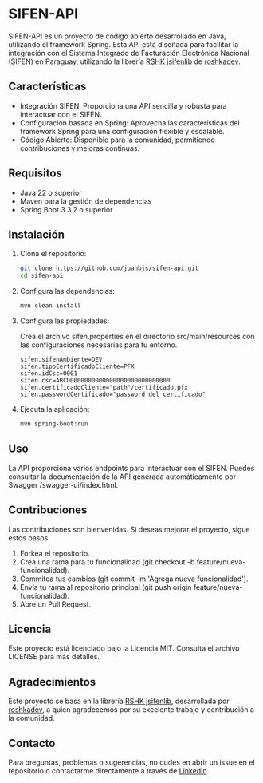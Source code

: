# SIFEN-API

SIFEN-API es un proyecto de código abierto desarrollado en Java, utilizando el framework Spring. Esta API está diseñada para facilitar la integración con el Sistema Integrado de Facturación Electrónica Nacional (SIFEN) en Paraguay, utilizando la librería [RSHK jsifenlib](https://github.com/roshkadev/rshk-jsifenlib) de [roshkadev](https://github.com/roshkadev).

## Características

- Integración SIFEN: Proporciona una API sencilla y robusta para interactuar con el SIFEN.
- Configuración basada en Spring: Aprovecha las características del framework Spring para una configuración flexible y escalable.
- Código Abierto: Disponible para la comunidad, permitiendo contribuciones y mejoras continuas.

## Requisitos
- Java 22 o superior
- Maven para la gestión de dependencias
- Spring Boot 3.3.2 o superior

## Instalación

1. Clona el repositorio:
    ```bash
    git clone https://github.com/juanbjs/sifen-api.git
    cd sifen-api
    ```
2. Configura las dependencias:
    ```bash
    mvn clean install
    ```
3. Configura las propiedades:

    Crea el archivo sifen.properties en el directorio src/main/resources con las configuraciones necesarias para tu entorno.

    ```properties
    sifen.sifenAmbiente=DEV
    sifen.tipoCertificadoCliente=PFX
    sifen.idCsc=0001
    sifen.csc=ABCD0000000000000000000000000000
    sifen.certificadoCliente="path"/certificado.pfx
    sifen.passwordCertificado="password del certificado"
    ```

4. Ejecuta la aplicación:
    ```bash
    mvn spring-boot:run
    ```

## Uso
La API proporciona varios endpoints para interactuar con el SIFEN. Puedes consultar la documentación de la API generada automáticamente por Swagger /swagger-ui/index.html.

## Contribuciones
Las contribuciones son bienvenidas. Si deseas mejorar el proyecto, sigue estos pasos:

1. Forkea el repositorio.
2. Crea una rama para tu funcionalidad (git checkout -b feature/nueva-funcionalidad).
3. Commitea tus cambios (git commit -m 'Agrega nueva funcionalidad').
4. Envía tu rama al repositorio principal (git push origin feature/nueva-funcionalidad).
5. Abre un Pull Request.

## Licencia
Este proyecto está licenciado bajo la Licencia MIT. Consulta el archivo LICENSE para más detalles.

## Agradecimientos
Este proyecto se basa en la librería [RSHK jsifenlib](https://github.com/roshkadev/rshk-jsifenlib), desarrollada por [roshkadev](https://github.com/roshkadev), a quien agradecemos por su excelente trabajo y contribución a la comunidad.

## Contacto
Para preguntas, problemas o sugerencias, no dudes en abrir un issue en el repositorio o contactarme directamente a través de [LinkedIn](https://www.linkedin.com/in/zarate-juan/).